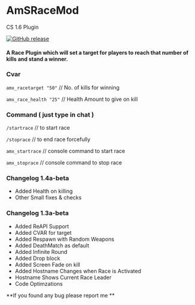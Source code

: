 # AmSRaceMod
CS 1.6 Plugin

[![GitHub release](https://img.shields.io/badge/version-1.4a--beta-blue)](https://github.com/SanjaySRocks/AmSRaceMod/archive/main.zip)

#### A Race Plugin which will set a target for players to reach that number of kills and stand a winner.

### Cvar

`amx_racetarget "50"` // No. of kills for winning

`amx_race_health "25"` // Health Amount to give on kill

###  Command ( just type in chat )

`/startrace` // to start race 

`/stoprace` // to end race forcefully

`amx_startrace` // console command to start race

`amx_stoprace` // console command to stop race

### Changelog 1.4a-beta
- Added Health on killing
- Other Small fixes & checks

### Changelog 1.3a-beta
- Added ReAPI Support
- Added CVAR for target
- Added Respawn with Random Weapons
- Added DeathMatch as default
- Added Infinite Round
- Added Drop block
- Added Screen Fade on kill
- Added Hostname Changes when Race is Activated
- Hostname Shows Current Race Leader
- Code Optimzations



**If you found any bug please report me **
